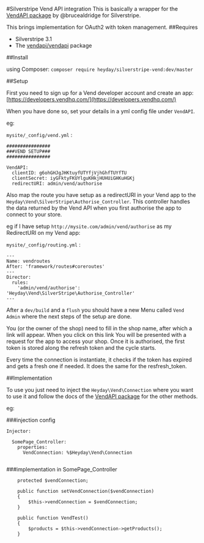 #Silverstripe Vend API integration
This is basically a wrapper for the [VendAPI package](https://github.com/brucealdridge/VendAPI) by @brucealdridge for Silverstripe.

This brings implementation for OAuth2 with token management.
##Requires
- Silverstripe 3.1
- The [vendapi/vendapi](https://github.com/brucealdridge/VendAPI) package
 
##Install

using Composer: `composer require heyday/silverstripe-vend:dev/master`


##Setup

First you need to sign up for a Vend developer account and create an app: [https://developers.vendhq.com/](https://developers.vendhq.com/)

When you have done so, set your details in a yml config file under `VendAPI`.

eg:
 
`mysite/_config/vend.yml` :

```
################
###VEND SETUP###
################

VendAPI:
  clientID: g6ohGHJgJHKtuyfUTYfjVjhGhfTUYfTU
  clientSecret: iyGFktyFKUYlguKHkjHUHUiGHKuHGKj
  redirectURI: admin/vend/authorise

```

Also map the route you have setup as a redirectURI in your Vend app to the `Heyday\Vend\SilverStripe\Authorise_Controller`.
This controller handles the data returned by the Vend API when you first authorise the app to connect to your store.

eg if I have setup `http://mysite.com/admin/vend/authorise` as my RedirectURI on my Vend app:

`mysite/_config/routing.yml` :

```
---
Name: vendroutes
After: 'framework/routes#coreroutes'
---
Director:
  rules:
    'admin/vend/authorise': 'Heyday\Vend\SilverStripe\Authorise_Controller'
---

```


After a `dev/build` and a `flush` you should have a new Menu called `Vend Admin` where the next steps of the setup are done.

You (or the owner of the shop) need to fill in the shop name, after which a link will appear. When you click on this link You will be presented with a request for the app to access your shop.
Once it is authorised, the first token is stored along the refresh token and the cycle starts.

Every time the connection is instantiate, it checks if the token has expired and gets a fresh one if needed. It does the same for the resfresh_token.

##Implementation

To use you just need to inject the `Heyday\Vend\Connection` where you want to use it and follow the docs of the [VendAPI package](https://github.com/brucealdridge/VendAPI) for the other methods.


eg:

###injection config

```
Injector:

  SomePage_Controller:
    properties:
      VendConnection: %$Heyday\Vend\Connection
      
```
###implementation in SomePage_Controller

```
    protected $vendConnection;

    public function setVendConnection($vendConnection)
    {
        $this->vendConnection = $vendConnection;
    }

    public function VendTest()
    {
        $products = $this->vendConnection->getProducts();
    }
```        
  